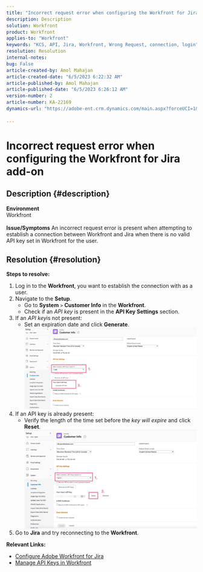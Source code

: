 ```yaml
---
title: "Incorrect request error when configuring the Workfront for Jira add-on"
description: Description
solution: Workfront
product: Workfront
applies-to: "Workfront"
keywords: "KCS, API, Jira, Workfront, Wrong Request, connection, login"
resolution: Resolution
internal-notes: 
bug: False
article-created-by: Amol Mahajan
article-created-date: "6/5/2023 6:22:32 AM"
article-published-by: Amol Mahajan
article-published-date: "6/5/2023 6:26:12 AM"
version-number: 2
article-number: KA-22169
dynamics-url: "https://adobe-ent.crm.dynamics.com/main.aspx?forceUCI=1&pagetype=entityrecord&etn=knowledgearticle&id=00e55e59-6903-ee11-8f6e-6045bd006c82"

---
```

# Incorrect request error when configuring the Workfront for Jira add-on

## Description {#description}

<b>Environment</b><br>Workfront<br> <br><b>Issue/Symptoms</b>
An incorrect request error is present when attempting to establish a connection between Workfront and Jira when there is no valid API key set in Workfront for the user.


## Resolution {#resolution}

<b>Steps to resolve:</b>
1. Log in to the <b>Workfront</b>, you want to establish the connection with as a user.
2. Navigate to the <b>Setup</b>.
    - Go to <b>System</b> `>`  <b>Customer Info</b> in the <b>Workfront</b>.
    - Check if an *API key* is present in the <b>API Key Settings</b> section.
3. If an *API key*is not present:
    - Set an expiration date and click <b>Generate</b>.![](assets/8674b399-6903-ee11-8f6e-6045bd006c82.png)
4. If an API key is already present:
    - Verify the length of the time set before the *key will expire* and click <b>Reset</b>.![](assets/85b20db8-6903-ee11-8f6e-6045bd006c82.png)
5. Go to <b>Jira</b> and try reconnecting to the <b>Workfront</b>.



<b>Relevant Links:</b>
- [Configure Adobe Workfront for Jira](https://experienceleague.adobe.com/docs/workfront/using/adobe-workfront-integrations/workfront-for-jira/configure-workfront-for-jira.html?lang=en)
- [Manage API Keys in Workfront](https://experienceleague.adobe.com/docs/workfront/using/administration-and-setup/manage-wf/security/manage-api-keys.html?lang=en)

